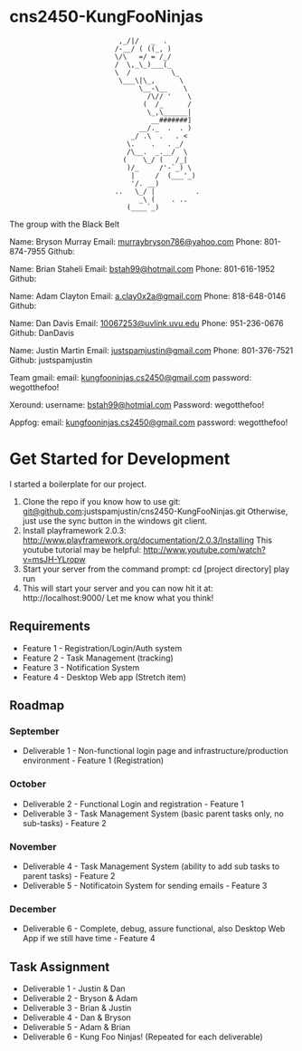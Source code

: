 cns2450-KungFooNinjas
=====================



                               ,_/|/   _  .
                              /-__/ ( ((_, )
                              \/\   =/ = /_/
                              /  \,_\_)___(_
                              \  /          \_
                               \___\|\_,      \
                                    \__-\__    \
                                      /\// '    \
                                     (  /_      /
                                      \_,\______|
                                       __#######]
                                    __/._  .  . )
                                  _/ .\  .   . <
                                 \.    .   . _/
                                 /\__.  _.__/  \
                                (    \_/ (   /_|
                                 )/_     /'-`_) \
                                  |     /  (___'_)
                                  '/. __)
                              ..   \_/ |          .
                                    _\ (    . ..
                                 (____`_)

The group with the Black Belt

Name: Bryson Murray
Email: murraybryson786@yahoo.com
Phone: 801-874-7955
Github:

Name: Brian Staheli
Email: bstah99@hotmail.com
Phone: 801-616-1952
Github:

Name: Adam Clayton
Email: a.clay0x2a@gmail.com
Phone: 818-648-0146
Github:

Name: Dan Davis
Email: 10067253@uvlink.uvu.edu
Phone: 951-236-0676
Github: DanDavis

Name: Justin Martin
Email: justspamjustin@gmail.com
Phone: 801-376-7521
Github: justspamjustin

Team gmail:
email: kungfooninjas.cs2450@gmail.com
password: wegotthefoo!

Xeround:
username: bstah99@hotmial.com Password: wegotthefoo!

Appfog:
email: kungfooninjas.cs2450@gmail.com
password: wegotthefoo!

Get Started for Development
=============
I started a boilerplate for our project.

1. Clone the repo if you know how to use git: git@github.com:justspamjustin/cns2450-KungFooNinjas.git
  Otherwise, just use the sync button in the windows git client.
2. Install playframework 2.0.3: http://www.playframework.org/documentation/2.0.3/Installing
  This youtube tutorial may be helpful: http://www.youtube.com/watch?v=msJH-YLropw
3. Start your server from the command prompt:
  cd [project directory]
  play run
4.  This will start your server and you can now hit it at: http://localhost:9000/
  Let me know what you think!

Requirements
----------------

* Feature 1 - Registration/Login/Auth system
* Feature 2 - Task Management (tracking)
* Feature 3 - Notification System
* Feature 4 - Desktop Web app (Stretch item)

Roadmap
-------------------

### September
* Deliverable 1 - Non-functional login page and infrastructure/production environment - Feature 1 (Registration)

### October
* Deliverable 2 - Functional Login and registration - Feature 1 
* Deliverable 3 - Task Management System (basic parent tasks only, no sub-tasks) - Feature 2

### November
* Deliverable 4 - Task Management System (ability to add sub tasks to parent tasks) - Feature 2
* Deliverable 5 - Notificatoin System for sending emails - Feature 3

### December
* Deliverable 6 - Complete, debug, assure functional, also Desktop Web App if we still have time - Feature 4
 
Task Assignment
------------------

* Deliverable 1 - Justin & Dan
* Deliverable 2 - Bryson & Adam
* Deliverable 3 - Brian & Justin
* Deliverable 4 - Dan & Bryson
* Deliverable 5 - Adam & Brian
* Deliverable 6 - Kung Foo Ninjas!
(Repeated for each deliverable)
